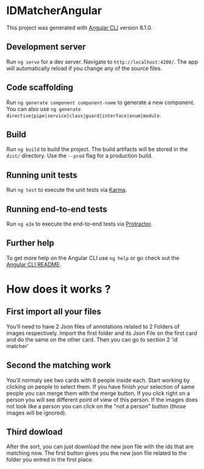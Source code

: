 # IDMatcherAngular

This project was generated with [Angular CLI](https://github.com/angular/angular-cli) version 8.1.0.

## Development server

Run `ng serve` for a dev server. Navigate to `http://localhost:4200/`. The app will automatically reload if you change any of the source files.

## Code scaffolding

Run `ng generate component component-name` to generate a new component. You can also use `ng generate directive|pipe|service|class|guard|interface|enum|module`.

## Build

Run `ng build` to build the project. The build artifacts will be stored in the `dist/` directory. Use the `--prod` flag for a production build.

## Running unit tests

Run `ng test` to execute the unit tests via [Karma](https://karma-runner.github.io).

## Running end-to-end tests

Run `ng e2e` to execute the end-to-end tests via [Protractor](http://www.protractortest.org/).

## Further help

To get more help on the Angular CLI use `ng help` or go check out the [Angular CLI README](https://github.com/angular/angular-cli/blob/master/README.md).

# How does it works ?

## First import all your files

You'll need to have 2 Json files of annotations related to 2 Folders of images respectively. Import the first folder and its Json File on the first card and do the same on the other card. Then you can go to section 2 'id matcher'

## Second the matching work

You'll normaly see two cards with 6 people inside each. Start working by clicking on people to select them. If you have finish your selection of same people you can merge them with the merge button. If you click right on a person you will see different point of view of this person. If the images does not look like a person you can click on the "not a person" button (those images will be ignored). 

## Third dowload

After the sort, you can just download the new json file with the ids that are matching now. The first button gives you the new json file related to the folder you entred in the first place.

